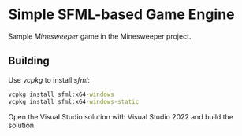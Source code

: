 # Simple SFML-based Game Engine

Sample *Minesweeper* game in the Minesweeper project.

## Building

Use *vcpkg* to install *sfml*:

```cmd
vcpkg install sfml:x64-windows
vcpkg install sfml:x64-windows-static
```

Open the Visual Studio solution with Visual Studio 2022 and build the solution.

